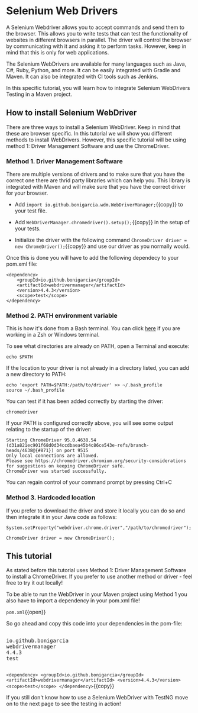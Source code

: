 # Selenium Web Drivers 
A Selenium Webdriver allows you to accept commands and send them to the browser. This allows you to write tests that can test the functionality of websites in different browsers in parallel. The driver will control the browser by communicating with it and asking it to perform tasks. However, keep in mind that this is only for web applications. 

The Selenium WebDrivers are available for many languages such as Java, C#, Ruby, Python, and more. It can be easily integrated with Gradle and Maven. It can also be integrated with CI tools such as Jenkins. 

In this specific tutorial, you will learn how to integrate Selenium WebDrivers Testing in a Maven project. 


## How to install Selenium WebDriver
There are three ways to install a Selenium WebDriver. Keep in mind that these are browser specific. In this tutorial we will show you different methods to install WebDrivers. However, this specific tutorial will be using method 1: Driver Management Software and use the ChromeDriver. 

### Method 1. Driver Management Software
There are multiple versions of drivers and to make sure that you have the correct one there are thrid party libraries which can help you. This library is integrated with Maven and will make sure that you have the correct driver for your browser. 

* Add `import io.github.bonigarcia.wdm.WebDriverManager;`{{copy}} to your test file.

* Add `WebDriverManager.chromedriver().setup();`{{copy}} in the setup of your tests. 

* Initialize the driver with the following command `ChromeDriver driver = new ChromeDriver();`{{copy}} and use our driver as you normally would. 

Once this is done you will have to add the following dependecy to your pom.xml file:

    <dependency>
        <groupId>io.github.bonigarcia</groupId>
        <artifactId>webdrivermanager</artifactId>
        <version>4.4.3</version>
        <scope>test</scope>
    </dependency>

### Method 2. PATH environment variable 
This is how it's done from a Bash terminal. You can click [here](https://www.selenium.dev/documentation/webdriver/getting_started/install_drivers/#quick-reference) if you are working in a Zsh or Windows terminal. 

To see what directories are already on PATH, open a Terminal and execute:

    echo $PATH

If the location to your driver is not already in a directory listed, you can add a new directory to PATH:

    echo 'export PATH=$PATH:/path/to/driver' >> ~/.bash_profile
    source ~/.bash_profile

You can test if it has been added correctly by starting the driver:
 
    chromedriver

If your PATH is configured correctly above, you will see some output relating to the startup of the driver:

    Starting ChromeDriver 95.0.4638.54 (d31a821ec901f68d0d34ccdbaea45b4c86ce543e-refs/branch-heads/4638@{#871}) on port 9515
    Only local connections are allowed.
    Please see https://chromedriver.chromium.org/security-considerations for suggestions on keeping ChromeDriver safe.
    ChromeDriver was started successfully. 

You can regain control of your command prompt by pressing Ctrl+C

### Method 3. Hardcoded location 
If you prefer to download the driver and store it locally you can do so and then integrate it in your Java code as follows: 

    System.setProperty("webdriver.chrome.driver","/path/to/chromedriver");

    ChromeDriver driver = new ChromeDriver();

## This tutorial
As stated before this tutorial uses Method 1:  Driver Management Software to install a ChromeDriver. If you prefer to use another method or driver - feel free to try it out locally!

To be able to run the WebDriver in your Maven project using Method 1 you also have to import a dependency in your pom.xml file!

`pom.xml`{{open}}

So go ahead and copy this code into your dependencies in the pom-file:

<pre data-target="clipboard">
<dependency>
<groupId>io.github.bonigarcia</groupId>
<artifactId>webdrivermanager</artifactId>
<version>4.4.3</version>
<scope>test</scope>
</dependency>
</pre>
`
    <dependency>
    <groupId>io.github.bonigarcia</groupId>
    <artifactId>webdrivermanager</artifactId>
    <version>4.4.3</version>
    <scope>test</scope>
    </dependency>
`{{copy}}

If you still don't know how to use a Selenium WebDriver with TestNG move on to the next page to see the testing in action! 

